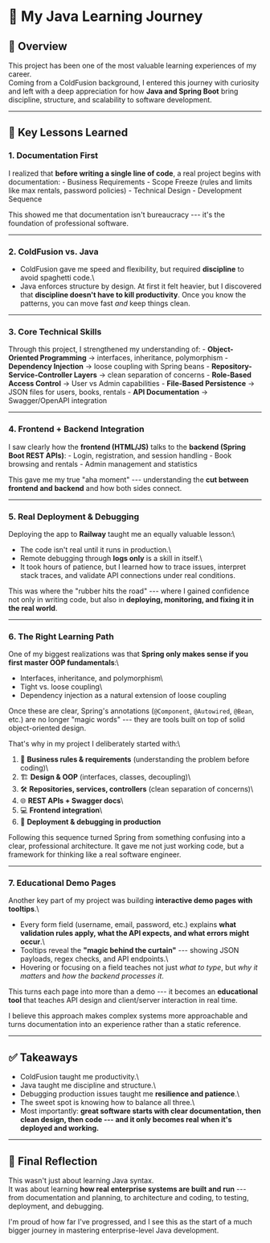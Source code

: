 # 🌟 My Java Learning Journey

## 🚀 Overview

This project has been one of the most valuable learning experiences of
my career.\
Coming from a ColdFusion background, I entered this journey with
curiosity and left with a deep appreciation for how **Java and Spring
Boot** bring discipline, structure, and scalability to software
development.

------------------------------------------------------------------------

## 🔑 Key Lessons Learned

### 1. Documentation First

I realized that **before writing a single line of code**, a real project
begins with documentation: - Business Requirements - Scope Freeze (rules
and limits like max rentals, password policies) - Technical Design -
Development Sequence

This showed me that documentation isn't bureaucracy --- it's the
foundation of professional software.

------------------------------------------------------------------------

### 2. ColdFusion vs. Java

-   ColdFusion gave me speed and flexibility, but required
    **discipline** to avoid spaghetti code.\
-   Java enforces structure by design. At first it felt heavier, but I
    discovered that **discipline doesn't have to kill productivity**.
    Once you know the patterns, you can move fast *and* keep things
    clean.

------------------------------------------------------------------------

### 3. Core Technical Skills

Through this project, I strengthened my understanding of: -
**Object-Oriented Programming** → interfaces, inheritance,
polymorphism - **Dependency Injection** → loose coupling with Spring
beans - **Repository-Service-Controller Layers** → clean separation of
concerns - **Role-Based Access Control** → User vs Admin capabilities -
**File-Based Persistence** → JSON files for users, books, rentals -
**API Documentation** → Swagger/OpenAPI integration

------------------------------------------------------------------------

### 4. Frontend + Backend Integration

I saw clearly how the **frontend (HTML/JS)** talks to the **backend
(Spring Boot REST APIs)**: - Login, registration, and session handling -
Book browsing and rentals - Admin management and statistics

This gave me my true "aha moment" --- understanding the **cut between
frontend and backend** and how both sides connect.

------------------------------------------------------------------------

### 5. Real Deployment & Debugging

Deploying the app to **Railway** taught me an equally valuable lesson:\
- The code isn't real until it runs in production.\
- Remote debugging through **logs only** is a skill in itself.\
- It took hours of patience, but I learned how to trace issues,
interpret stack traces, and validate API connections under real
conditions.

This was where the "rubber hits the road" --- where I gained confidence
not only in writing code, but also in **deploying, monitoring, and
fixing it in the real world**.

------------------------------------------------------------------------

### 6. The Right Learning Path

One of my biggest realizations was that **Spring only makes sense if you
first master OOP fundamentals**:\
- Interfaces, inheritance, and polymorphism\
- Tight vs. loose coupling\
- Dependency injection as a natural extension of loose coupling

Once these are clear, Spring's annotations (`@Component`, `@Autowired`,
`@Bean`, etc.) are no longer "magic words" --- they are tools built on
top of solid object-oriented design.

That's why in my project I deliberately started with:\
1. 📄 **Business rules & requirements** (understanding the problem
before coding)\
2. 🏗️ **Design & OOP** (interfaces, classes, decoupling)\
3. 🛠️ **Repositories, services, controllers** (clean separation of
concerns)\
4. 🌐 **REST APIs + Swagger docs**\
5. 💻 **Frontend integration**\
6. 🚀 **Deployment & debugging in production**

Following this sequence turned Spring from something confusing into a
clear, professional architecture. It gave me not just working code, but
a framework for thinking like a real software engineer.

------------------------------------------------------------------------

### 7. Educational Demo Pages

Another key part of my project was building **interactive demo pages
with tooltips**.\
- Every form field (username, email, password, etc.) explains **what
validation rules apply, what the API expects, and what errors might
occur**.\
- Tooltips reveal the **"magic behind the curtain"** --- showing JSON
payloads, regex checks, and API endpoints.\
- Hovering or focusing on a field teaches not just *what to type*, but
*why it matters* and *how the backend processes it*.

This turns each page into more than a demo --- it becomes an
**educational tool** that teaches API design and client/server
interaction in real time.

I believe this approach makes complex systems more approachable and
turns documentation into an experience rather than a static reference.

------------------------------------------------------------------------

## ✅ Takeaways

-   ColdFusion taught me productivity.\
-   Java taught me discipline and structure.\
-   Debugging production issues taught me **resilience and patience**.\
-   The sweet spot is knowing how to balance all three.\
-   Most importantly: **great software starts with clear documentation,
    then clean design, then code --- and it only becomes real when it's
    deployed and working.**

------------------------------------------------------------------------

## 🎯 Final Reflection

This wasn't just about learning Java syntax.\
It was about learning **how real enterprise systems are built and run**
--- from documentation and planning, to architecture and coding, to
testing, deployment, and debugging.

I'm proud of how far I've progressed, and I see this as the start of a
much bigger journey in mastering enterprise-level Java development.
